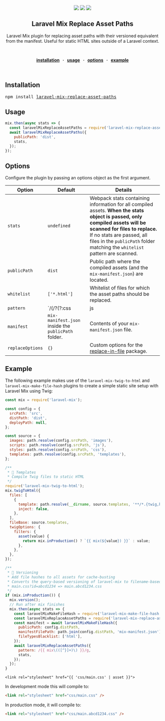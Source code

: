 <br />
<div align="center">
  <p align="center">
    <a href="https://opensource.org/licenses/MIT" target="_blank"><img src="https://img.shields.io/badge/license-MIT-green.svg"></a>
    <a href="https://www.npmjs.com/package/laravel-mix-replace-asset-paths" target="_blank"><img src="https://img.shields.io/npm/v/laravel-mix-replace-asset-paths.svg"></a>
    <a href="https://prettier.io" target="_blank"><img src="https://img.shields.io/badge/code_style-prettier-ff69b4.svg?style=flat"></a>
  </p>

  <strong>
    <h2 align="center">Laravel Mix Replace Asset Paths</h2>
  </strong>

  <p align="center">
    Laravel Mix plugin for replacing asset paths with their versioned equivalent from the manifest. 
    Useful for static HTML sites outside of a Laravel context.
  </p>

  <br>

  <p align="center">
    <strong>
    <a href="#installation">installation</a>
      &nbsp; &middot; &nbsp;
      <a href="#usage">usage</a>
      &nbsp; &middot; &nbsp;
      <a href="#options">options</a>
      &nbsp; &middot; &nbsp;
      <a href="#example">example</a>
    </strong>
  </p>
</div>
<br />

## Installation

<pre>npm install <a href="https://www.npmjs.com/package/laravel-mix-replace-asset-paths">laravel-mix-replace-asset-paths</a></pre>

## Usage

```js
mix.then(async stats => {
  const laravelMixReplaceAssetPaths = require('laravel-mix-replace-asset-paths');
  await laravelMixReplaceAssetPaths({
    publicPath: 'dist',
    stats,
  });
});
```

## Options

Configure the plugin by passing an options object as the first argument.

| Option           | Default                                             | Details                                                                                                                                                                                                                                                                             |
| ---------------- | --------------------------------------------------- | ----------------------------------------------------------------------------------------------------------------------------------------------------------------------------------------------------------------------------------------------------------------------------------- |
| `stats`          | `undefined`                                         | Webpack stats containing information for all compiled assets. **When the stats object is passed, only compiled assets will be scanned for files to replace.** If no stats are passed, all files in the `publicPath` folder matching the `whitelist` pattern are scanned.            |
| `publicPath`     | `dist`                                              | Public path where the compiled assets (and the `mix-manifest.json`) are located.                                                                                                                                                                                                    |
| `whitelist`      | `['*.html']`                                        | Whitelist of files for which the asset paths should be replaced.                                                                                                                                                                                                                    |
| `pattern`        | `/(\/?(?:css|js|images)\/[^"']+)/g`                 | Regular expression for matching assets to replace. Should contain exactly one capturing group for the asset path. It defaults to a very permissive expression matching all css, js and image files. It's recommended to use a more restricting expression. See [example](#example). |
| `manifest`       | `mix-manifest.json` inside the `publicPath` folder. | Contents of your `mix-manifest.json` file.                                                                                                                                                                                                                                          |
| `replaceOptions` | `{}`                                                | Custom options for the [replace-in-file](https://www.npmjs.com/package/replace-in-file) package.                                                                                                                                                                                    |

## Example

The following example makes use of the `laravel-mix-twig-to-html` and
`laravel-mix-make-file-hash` plugins to create a simple static site setup with
Laravel Mix using Twig:

```js
const mix = require('laravel-mix');

const config = {
  srcPath: 'src',
  distPath: 'dist',
  deployPath: null,
};

const source = {
  images: path.resolve(config.srcPath, 'images'),
  scripts: path.resolve(config.srcPath, 'js'),
  styles: path.resolve(config.srcPath, 'css'),
  templates: path.resolve(config.srcPath, 'templates'),
};

/**
 * 📝 Templates
 * Compile Twig files to static HTML
 */
require('laravel-mix-twig-to-html');
mix.twigToHtml({
  files: [
    {
      template: path.resolve(__dirname, source.templates, '**/*.{twig,html}'),
      inject: false,
    },
  ],
  fileBase: source.templates,
  twigOptions: {
    filters: {
      asset(value) {
        return mix.inProduction() ? `{{ mix(${value}) }}` : value;
      },
    },
  },
});

/**
 * 📣 Versioning
 * Add file hashes to all assets for cache-busting
 * Converts the query-based versioning of laravel-mix to filename-based versioning:
 * main.css?id=abcd1234 => main.abcd1234.css
 */
if (mix.inProduction()) {
  mix.version();
  // Run after mix finishes
  mix.then(async stats => {
    const laravelMixMakeFileHash = require('laravel-mix-make-file-hash');
    const laravelMixReplaceAssetPaths = require('laravel-mix-replace-asset-paths');
    const manifest = await laravelMixMakeFileHash({
      publicPath: config.distPath,
      manifestFilePath: path.join(config.distPath, 'mix-manifest.json'),
      fileTypesBlacklist: ['html'],
    });
    await laravelMixReplaceAssetPaths({
      pattern: /{{ mix\(([^}]+)\) }}/g,
      stats,
    });
  });
}
```

```twig
<link rel="stylesheet" href="{{ 'css/main.css' | asset }}">
```

In development mode this will compile to:

```html
<link rel="stylesheet" href="css/main.css" />
```

In production mode, it will compile to:

```html
<link rel="stylesheet" href="css/main.abcd1234.css" />
```
